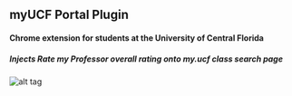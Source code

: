 ## myUCF Portal Plugin

#### Chrome extension for students at the University of Central Florida
##### Injects Rate my Professor overall rating onto my.ucf class search page

![alt tag](http://i.imgur.com/kSyrlN2.png)
